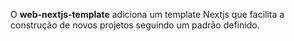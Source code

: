 O **web-nextjs-template** adiciona um template Nextjs que facilita a construção de novos projetos seguindo um padrão definido.